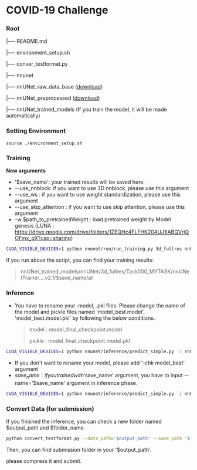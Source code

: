 
# COVID-19 Challenge

### Root

|── README.md

|── environment_setup.sh

|── conver_testformat.py

|── nnunet

|── nnUNet_raw_data_base ([download](https://drive.google.com/drive/folders/194hHX5cOFoPi0VvIKNMoAIqHppG1YwWI?usp=sharing))

|── nnUNet_preprocessed ([download](https://drive.google.com/drive/folders/1bcpLwVSd_QFEm_GLR0a2RddIqa4RIC-M?usp=sharing))

|── nnUNet_trained_models (If you train the model, it will be made automatically)



### Setting Environment

```
source ./environment_setup.sh
```



### Training

**New arguments**

* '$save_name': your trained results will be saved here.
* --use_nnblock: if you want to use 3D nnblock, please use this argument
* --use_ws : if you want to use weight standardization, please use this argument
* --use_skip_attention : if you want to use skip attention, please use this argument
* -w $path_to_pretrainedWeight : load pretrained weight by Model genesis (LUNA : https://drive.google.com/drive/folders/1ZEQHc4FLFHK204UJ1iABQVrjQOFmx_gX?usp=sharing)


```bash
CUDA_VISIBLE_DEVICES=1 python nnunet/run/run_training.py 3d_fullres nnUNetTrainerV2 Task000_MYTASK all '$save_name' --use_nnblock --use_ws -w genesis_nnunet_luna16_006.model
```

If you run above the script, you can find your training results:

> nnUNet_trained_models/nnUNet/3d_fullres/Task000_MYTASK/nnUNetTrainer....v2.1/$save_name/all



### Inference

* You have to rename your .model, .pkl files. Please change the name of the model and pickle files named 'model_best.model', 'model_best.model.pkl' by following the below conditions.

  > model : model_final_checkpoint.model
  >
  > pickle : model_final_checkpoint.model.pkl

```bash
CUDA_VISIBLE_DEVICES=1 python nnunet/inference/predict_simple.py -i nnUNet_raw_data_base/nnUNet_raw_data/Task000_MYTASK/imagesTs -o '$output_path' -t Task000_MYTASK -m 3d_fullres -f all
```



* If you don't want to rename your model, please add '-chk model_best' argument
* $save_name : if you trained with '$save_name' argument, you have to input --name='$save_name' argument in inference phase.

```bash
CUDA_VISIBLE_DEVICES=1 python nnunet/inference/predict_simple.py -i nnUNet_raw_data_base/nnUNet_raw_data/Task000_MYTASK/imagesTs -o '$output_path' -t Task000_MYTASK -m 3d_fullres -f all -chk model_best --name='$save_name'
```



### Convert Data (for submission)

If you finished the inference, you can check a new folder named $output_path and $folder_name.

```bash
python convert_testformat.py --data_path='$output_path' --save_path '$folder_name'
```



Then, you can find submission folder in your '$output_path'.

please compress it and submit.
